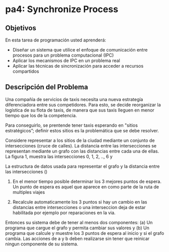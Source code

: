 # pa4: Synchronize Process 

## Objetivos

En esta tarea de programación usted aprenderá: 

* Diseñar un sistema que utilice el enfoque de comunicación entre procesos para un problema computacional (IPC)
* Aplicar los mecanismos de IPC en un problema real
* Aplicar las técnicas de sincronización para acceder a recursos compartidos

## Descripción del Problema 

Una compañía de servicios de taxis necesita una nueva estrategía diferenciadora entre sus competidores. Para esto, se decide reorganizar la logística de su flota de taxis, de manera que sus taxis lleguen en menor tiempo que los de la competencia. 

Para conseguirlo, se prentende tener taxis esperando en "sitios estratégicos”; definir estos sitios es la problemática que se debe resolver. 

Considere representar a los sitios de la ciudad mediante un conjunto de intersecciones (cruce de calles). La distancia entre las intersecciones se representan mediante un grafo con las distancias entre cada una de ellas. La figura 1, muestra las intersecciones 0, 1, 2, .., 6 y 

La estructura de datos usada para representar el grafo y la distancia entre las intersecciones ()

1) En el menor tiempo posible determinar los 3 mejores puntos de espera. Un punto de espera es aquel que aparece en como parte de la ruta de multiples viajes

2) Recalcule automaticamente los 3 puntos si hay un cambio en las distancias entre intersecciones o una interseccion deja de estar habilitada por ejemplo por reparaciones en la via.

Entonces su sistema debe de tener al menos dos componentes: (a) Un programa que cargue el grafo y permita cambiar sus valores y (b) Un programa que calcule y muestre los 3 puntos de espera al inicio y si el grafo cambia. Las acciones de a y b deben realizarse sin tener que reinicar ningun componente de su sistema.

